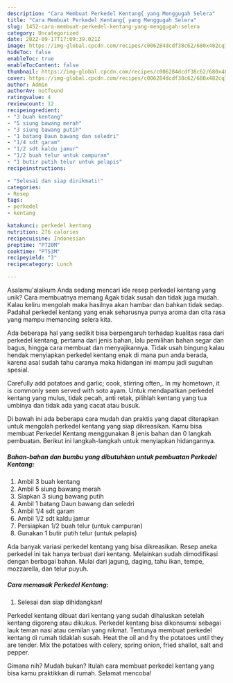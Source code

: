 ```yaml
---
description: "Cara Membuat Perkedel Kentang{ yang Menggugah Selera"
title: "Cara Membuat Perkedel Kentang{ yang Menggugah Selera"
slug: 1452-cara-membuat-perkedel-kentang-yang-menggugah-selera
category: Uncategorized
date: 2022-09-17T17:09:39.021Z
image: https://img-global.cpcdn.com/recipes/c006284dcdf38c62/680x482cq70/perkedel-kentang-foto-resep-utama.jpg
hideToc: false
enableToc: true
enableTocContent: false
thumbnail: https://img-global.cpcdn.com/recipes/c006284dcdf38c62/680x482cq70/perkedel-kentang-foto-resep-utama.jpg
cover: https://img-global.cpcdn.com/recipes/c006284dcdf38c62/680x482cq70/perkedel-kentang-foto-resep-utama.jpg
author: Admin
authorAv: notfound
ratingvalue: 4
reviewcount: 12
recipeingredient:
- "3 buah kentang"
- "5 siung bawang merah"
- "3 siung bawang putih"
- "1 batang Daun bawang dan seledri"
- "1/4 sdt garam"
- "1/2 sdt kaldu jamur"
- "1/2 buah telur untuk campuran"
- "1 butir putih telur untuk pelapis"
recipeinstructions:

- "Selesai dan siap dinikmati!"
categories:
- Resep
tags:
- perkedel
- kentang

katakunci: perkedel kentang 
nutrition: 276 calories
recipecuisine: Indonesian
preptime: "PT20M"
cooktime: "PT53M"
recipeyield: "3"
recipecategory: Lunch

---
```



Asalamu'alaikum Anda sedang mencari ide resep perkedel kentang yang unik? Cara membuatnya memang Agak tidak susah dan tidak juga mudah. Kalau keliru mengolah maka hasilnya akan hambar dan bahkan tidak sedap. Padahal perkedel kentang yang enak seharusnya punya aroma dan cita rasa yang mampu memancing selera kita.


Ada beberapa hal yang sedikit bisa berpengaruh terhadap kualitas rasa dari perkedel kentang, pertama dari jenis bahan, lalu pemilihan bahan segar dan bagus, hingga cara membuat dan menyajikannya. Tidak usah bingung kalau hendak menyiapkan perkedel kentang enak di mana pun anda berada, karena asal sudah tahu caranya maka hidangan ini mampu jadi suguhan spesial.

Carefully add potatoes and garlic; cook, stirring often,. In my hometown, it is commonly seen served with soto ayam. Untuk mendapatkan perkedel kentang yang mulus, tidak pecah, anti retak, pilihlah kentang yang tua umbinya dan tidak ada yang cacat atau busuk.


Di bawah ini ada beberapa cara mudah dan praktis yang dapat diterapkan untuk mengolah perkedel kentang yang siap dikreasikan. Kamu bisa membuat Perkedel Kentang menggunakan 8 jenis bahan dan 0 langkah pembuatan. Berikut ini langkah-langkah untuk menyiapkan hidangannya.

<!--inarticleads1-->

##### Bahan-bahan dan bumbu yang dibutuhkan untuk pembuatan Perkedel Kentang:

1. Ambil 3 buah kentang
1. Ambil 5 siung bawang merah
1. Siapkan 3 siung bawang putih
1. Ambil 1 batang Daun bawang dan seledri
1. Ambil 1/4 sdt garam
1. Ambil 1/2 sdt kaldu jamur
1. Persiapkan 1/2 buah telur (untuk campuran)
1. Gunakan 1 butir putih telur (untuk pelapis)


Ada banyak variasi perkedel kentang yang bisa dikreasikan. Resep aneka perkedel ini tak hanya terbuat dari kentang. Melainkan sudah dimodifikasi dengan berbagai bahan. Mulai dari jagung, daging, tahu ikan, tempe, mozzarella, dan telur puyuh. 

<!--inarticleads2-->

##### Cara memasak Perkedel Kentang:


1. Selesai dan siap dihidangkan!

Perkedel kentang dibuat dari kentang yang sudah dihaluskan setelah kentang digoreng atau dikukus. Perkedel kentang bisa dikonsumsi sebagai lauk teman nasi atau cemilan yang nikmat. Tentunya membuat perkedel kentang di rumah tidaklah susah. Heat the oil and fry the potatoes until they are tender. Mix the potatoes with celery, spring onion, fried shallot, salt and pepper. 

Gimana nih? Mudah bukan? Itulah cara membuat perkedel kentang yang bisa kamu praktikkan di rumah. Selamat mencoba!

